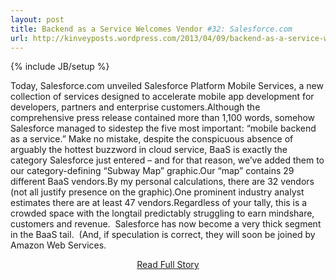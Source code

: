 ```yaml
---
layout: post
title: Backend as a Service Welcomes Vendor #32: Salesforce.com
url: http://kinveyposts.wordpress.com/2013/04/09/backend-as-a-service-welcomes-vendor-32-salesforce-com/
---
```

{% include JB/setup %}<p>Today, Salesforce.com unveiled Salesforce Platform Mobile Services, a new collection of services designed to accelerate mobile app development for developers, partners and enterprise customers.Although the comprehensive press release contained more than 1,100 words, somehow Salesforce managed to sidestep the five most important: “mobile backend as a service.” Make no mistake, despite the conspicuous absence of arguably the hottest buzzword in cloud service, BaaS is exactly the category Salesforce just entered – and for that reason, we’ve added them to our category-defining “Subway Map” graphic.Our “map” contains 29 different BaaS vendors.By my personal calculations, there are 32 vendors (not all justify presence on the graphic).One prominent industry analyst estimates there are at least 47 vendors.Regardless of your tally, this is a crowded space with the longtail predictably struggling to earn mindshare, customers and revenue.  Salesforce has now become a very thick segment in the BaaS tail.  (And, if speculation is correct, they will soon be joined by Amazon Web Services.</p>
<center><p><a href="http://kinveyposts.wordpress.com/2013/04/09/backend-as-a-service-welcomes-vendor-32-salesforce-com/" style='padding:15px;'>Read Full Story</a></p></center>
